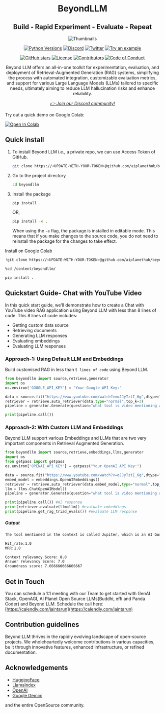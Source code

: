 <div align="center">
<h1 align="center">BeyondLLM</h1>
<h2 align="center">Build - Rapid Experiment - Evaluate - Repeat</h2>

![Thumbnails](https://github.com/aiplanethub/beyondllm/assets/132284203/489bb644-f87e-4477-a639-a63552f84cd7)

<a href="https://img.shields.io/badge/Python-3.8%20%7C%203.9%20%7C%203.10%20%7C%203.11-3776AB.svg?style=flat&logo=python&logoColor=white"><img src="https://img.shields.io/badge/Python-3.8%20%7C%203.9%20%7C%203.10%20%7C%203.11-3776AB.svg?style=flat&logo=python&logoColor=white" alt="Python Versions"></a>
<a href="https://discord.gg/4aWV7He2QU"><img src="https://dcbadge.vercel.app/api/server/4aWV7He2QU?style=flat" alt="Discord" /></a>
<a href="https://twitter.com/aiplanethub"><img src="https://img.shields.io/twitter/follow/aiplanethub" alt="Twitter" /></a>
<a href="https://colab.research.google.com/drive/1dJZF5113e5XQsm6GxuW3ShYCBZcUs3-_?usp=sharing" target="_blank"><img src="https://colab.research.google.com/assets/colab-badge.svg" alt="Try an example"/></a>

[![GitHub stars](https://img.shields.io/github/stars/aiplanethub/beyondllm.svg?style=flat-square)](https://github.com/aiplanethub/beyondllm/)
[![License](https://img.shields.io/github/license/aiplanethub/beyondllm.svg?style=flat-square)](https://github.com/aiplanethub/beyondllm/blob/main/LICENSE)
[![Contributors](https://img.shields.io/github/contributors/username/repo.svg?style=flat-square)](https://github.com/aiplanethub/beyondllm/graphs/contributors)
[![Code of Conduct](https://img.shields.io/badge/code%20of%20conduct-contributor%20covenant-green.svg?style=flat-square)](CODE_OF_CONDUCT.md)

<p>Beyond LLM offers an all-in-one toolkit for experimentation, evaluation, and deployment of Retrieval-Augmented Generation (RAG) systems, simplifying the process with automated integration, customizable evaluation metrics, and support for various Large Language Models (LLMs) tailored to specific needs, ultimately aiming to reduce LLM hallucination risks and enhance reliability.</p>
<i><a href="https://discord.gg/4aWV7He2QU">👉 Join our Discord community!</a></i>
</div>

Try out a quick demo on Google Colab:

[![Open In Colab](https://colab.research.google.com/assets/colab-badge.svg)](https://colab.research.google.com/drive/1dJZF5113e5XQsm6GxuW3ShYCBZcUs3-_?usp=sharing)

## Quick install

1. To install Beyond LLM i.e., a private repo, we can use Access Token of GitHub. 

   ```bash
   git clone https://<UPDATE-WITH-YOUR-TOKEN>@github.com/aiplanethub/beyondllm.git
   ```

3. Go to the project directory

   ```bash
   cd beyondllm
   ```

4. Install the package

   ```bash
   pip install .
   ```

   OR,

   ```bash
   pip install -e .
   ```

   When using the `-e` flag, the package is installed in editable mode. This means that if you make changes to the source code, you do not need to reinstall the package for the changes to take effect.

Install on Google Colab

```bash
!git clone https://<UPDATE-WITH-YOUR-TOKEN>@github.com/aiplanethub/beyondllm.git

%cd /content/beyondllm/

pip install .

```

## Quickstart Guide- Chat with YouTube Video

In this quick start guide, we'll demonstrate how to create a Chat with YouTube video RAG application using Beyond LLM with less than 8 lines of code. This 8 lines of code includes:
* Getting custom data source
* Retrieving documents
* Generating LLM responses
* Evaluating embeddings
* Evaluating LLM responses

### Approach-1: Using Default LLM and Embeddings

Build customised RAG in less than ``5 lines of code`` using Beyond LLM. 

```python
from beyondllm import source,retrieve,generator
import os
os.environ['GOOGLE_API_KEY'] = "Your Google API Key:"

data = source.fit("https://www.youtube.com/watch?v=oJJyTztI_6g",dtype="youtube",chunk_size=512,chunk_overlap=50)
retriever = retrieve.auto_retriever(data,type="normal",top_k=3)
pipeline = generator.Generate(question="what tool is video mentioning about?",retriever=retriever)

print(pipeline.call())
```

### Approach-2: With Custom LLM and Embeddings

Beyond LLM support various Embeddings and LLMs that are two very important components in Retrieval Augmented Generation. 

```python
from beyondllm import source,retrieve,embeddings,llms,generator
import os
from getpass import getpass
os.environ['OPENAI_API_KEY'] = getpass("Your OpenAI API Key:")

data = source.fit("https://www.youtube.com/watch?v=oJJyTztI_6g",dtype="youtube",chunk_size=1024,chunk_overlap=0)
embed_model = embeddings.OpenAIEmbeddings()
retriever = retrieve.auto_retriever(data,embed_model,type="normal",top_k=4)
llm = llms.ChatOpenAIModel()
pipeline = generator.Generate(question="what tool is video mentioning about?",retriever=retriever,llm=llm)

print(pipeline.call()) #AI response
print(retriever.evaluate(llm=llm)) #evaluate embeddings
print(pipeline.get_rag_triad_evals()) #evaluate LLM response
```

##### Output

```bash
The tool mentioned in the context is called Jupiter, which is an AI Guru designed to simplify the learning of complex data science topics. Users can access Jupiter by logging into AI Planet, accessing any course for free, and then requesting explanations of topics from Jupiter in various styles, such as in the form of a movie plot. Jupiter aims to make AI education more accessible and interactive for everyone.

Hit_rate:1.0
MRR:1.0

Context relevancy Score: 8.0
Answer relevancy Score: 7.0
Groundness score: 7.666666666666667
```

## Get in Touch

You can schedule a 1:1 meeting with our Team to get started with GenAI Stack, OpenAGI, AI Planet Open Source LLMs(Buddhi, effi and Panda Coder) and Beyond LLM. Schedule the call here: [https://calendly.com/jaintarun](https://calendly.com/jaintarun)

## Contribution guidelines

Beyond LLM thrives in the rapidly evolving landscape of open-source projects. We wholeheartedly welcome contributions in various capacities, be it through innovative features, enhanced infrastructure, or refined documentation.

## Acknowledgements

* [HuggingFace](https://github.com/huggingface)
* [LlamaIndex](https://github.com/jerryjliu/llama_index)
* [OpenAI](https://github.com/openai)
* [Google Gemini](https://ai.google.dev/)
  
and the entire OpenSource community.
